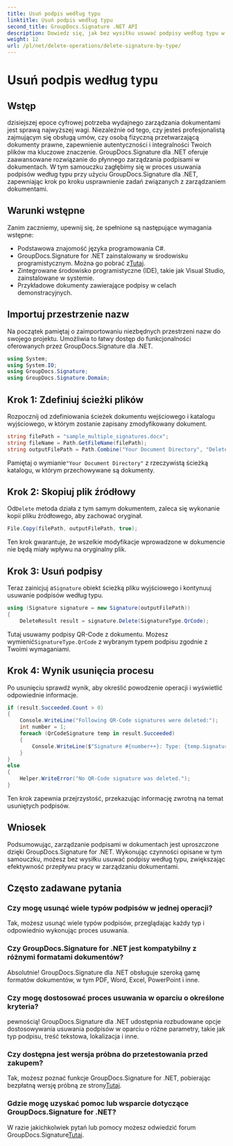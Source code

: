 ```yaml
---
title: Usuń podpis według typu
linktitle: Usuń podpis według typu
second_title: GroupDocs.Signature .NET API
description: Dowiedz się, jak bez wysiłku usuwać podpisy według typu w dokumentach .NET za pomocą GroupDocs.Signature, zwiększając efektywność zarządzania dokumentami.
weight: 12
url: /pl/net/delete-operations/delete-signature-by-type/
---
```


# Usuń podpis według typu

## Wstęp
dzisiejszej epoce cyfrowej potrzeba wydajnego zarządzania dokumentami jest sprawą najwyższej wagi. Niezależnie od tego, czy jesteś profesjonalistą zajmującym się obsługą umów, czy osobą fizyczną przetwarzającą dokumenty prawne, zapewnienie autentyczności i integralności Twoich plików ma kluczowe znaczenie. GroupDocs.Signature dla .NET oferuje zaawansowane rozwiązanie do płynnego zarządzania podpisami w dokumentach. W tym samouczku zagłębimy się w proces usuwania podpisów według typu przy użyciu GroupDocs.Signature dla .NET, zapewniając krok po kroku usprawnienie zadań związanych z zarządzaniem dokumentami.
## Warunki wstępne
Zanim zaczniemy, upewnij się, że spełnione są następujące wymagania wstępne:
- Podstawowa znajomość języka programowania C#.
-  GroupDocs.Signature for .NET zainstalowany w środowisku programistycznym. Można go pobrać z[Tutaj](https://releases.groupdocs.com/signature/net/).
- Zintegrowane środowisko programistyczne (IDE), takie jak Visual Studio, zainstalowane w systemie.
- Przykładowe dokumenty zawierające podpisy w celach demonstracyjnych.
## Importuj przestrzenie nazw
Na początek pamiętaj o zaimportowaniu niezbędnych przestrzeni nazw do swojego projektu. Umożliwia to łatwy dostęp do funkcjonalności oferowanych przez GroupDocs.Signature dla .NET.
```csharp
using System;
using System.IO;
using GroupDocs.Signature;
using GroupDocs.Signature.Domain;
```
## Krok 1: Zdefiniuj ścieżki plików
Rozpocznij od zdefiniowania ścieżek dokumentu wejściowego i katalogu wyjściowego, w którym zostanie zapisany zmodyfikowany dokument.
```csharp
string filePath = "sample_multiple_signatures.docx";
string fileName = Path.GetFileName(filePath);
string outputFilePath = Path.Combine("Your Document Directory", "DeleteBySignatureType", fileName);
```
 Pamiętaj o wymianie`"Your Document Directory"` z rzeczywistą ścieżką katalogu, w którym przechowywane są dokumenty.
## Krok 2: Skopiuj plik źródłowy
 Od`Delete` metoda działa z tym samym dokumentem, zaleca się wykonanie kopii pliku źródłowego, aby zachować oryginał.
```csharp
File.Copy(filePath, outputFilePath, true);
```
Ten krok gwarantuje, że wszelkie modyfikacje wprowadzone w dokumencie nie będą miały wpływu na oryginalny plik.
## Krok 3: Usuń podpisy
 Teraz zainicjuj a`Signature` obiekt ścieżką pliku wyjściowego i kontynuuj usuwanie podpisów według typu.
```csharp
using (Signature signature = new Signature(outputFilePath))
{
    DeleteResult result = signature.Delete(SignatureType.QrCode);
```
 Tutaj usuwamy podpisy QR-Code z dokumentu. Możesz wymienić`SignatureType.QrCode` z wybranym typem podpisu zgodnie z Twoimi wymaganiami.
## Krok 4: Wynik usunięcia procesu
Po usunięciu sprawdź wynik, aby określić powodzenie operacji i wyświetlić odpowiednie informacje.
```csharp
if (result.Succeeded.Count > 0)
{
    Console.WriteLine("Following QR-Code signatures were deleted:");
    int number = 1;
    foreach (QrCodeSignature temp in result.Succeeded)
    {
        Console.WriteLine($"Signature #{number++}: Type: {temp.SignatureType} Id:{temp.SignatureId}, Text: {temp.Text}");
    }
}
else
{
    Helper.WriteError("No QR-Code signature was deleted.");
}
```
Ten krok zapewnia przejrzystość, przekazując informację zwrotną na temat usuniętych podpisów.

## Wniosek
Podsumowując, zarządzanie podpisami w dokumentach jest uproszczone dzięki GroupDocs.Signature for .NET. Wykonując czynności opisane w tym samouczku, możesz bez wysiłku usuwać podpisy według typu, zwiększając efektywność przepływu pracy w zarządzaniu dokumentami.
## Często zadawane pytania
### Czy mogę usunąć wiele typów podpisów w jednej operacji?
Tak, możesz usunąć wiele typów podpisów, przeglądając każdy typ i odpowiednio wykonując proces usuwania.
### Czy GroupDocs.Signature for .NET jest kompatybilny z różnymi formatami dokumentów?
Absolutnie! GroupDocs.Signature dla .NET obsługuje szeroką gamę formatów dokumentów, w tym PDF, Word, Excel, PowerPoint i inne.
### Czy mogę dostosować proces usuwania w oparciu o określone kryteria?
pewnością! GroupDocs.Signature dla .NET udostępnia rozbudowane opcje dostosowywania usuwania podpisów w oparciu o różne parametry, takie jak typ podpisu, treść tekstowa, lokalizacja i inne.
### Czy dostępna jest wersja próbna do przetestowania przed zakupem?
 Tak, możesz poznać funkcje GroupDocs.Signature for .NET, pobierając bezpłatną wersję próbną ze strony[Tutaj](https://releases.groupdocs.com/).
### Gdzie mogę uzyskać pomoc lub wsparcie dotyczące GroupDocs.Signature for .NET?
 W razie jakichkolwiek pytań lub pomocy możesz odwiedzić forum GroupDocs.Signature[Tutaj](https://forum.groupdocs.com/c/signature/13).